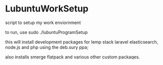# LubuntuWorkSetup
script to setup my work enviornment

to run, use sudo ./lubuntuProgramSetup

this will install development packages for lemp stack laravel elasticsearch, node.js and php using the deb.sury ppa;

also installs smerge flatpack and various other custom packaqes.

